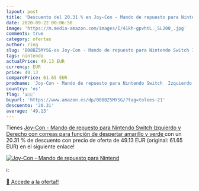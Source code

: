 ```yaml
---
layout: post
title: 'Descuento del 20.31 % en Joy-Con - Mando de repuesto para Nintend'
date: 2020-09-22 00:06:50
image: 'https://m.media-amazon.com/images/I/41kh-gpvhtL._SL200_.jpg'
comments: true
category: ofertas
author: ring
slug: 'B08BZ5MYSG-es Joy-Con - Mando de repuesto para Nintendo Switch Izquierdo...'
tags: nintendo
actualPrice: 49.13 EUR
currency: EUR
price: 49.13
comparePrice: 61.65 EUR
prodname: 'Joy-Con - Mando de repuesto para Nintendo Switch  Izquierdo y Derecho con correas para función de despertar  amarillo y verde '
country: 'es'
flag: '🇪🇸'
buyurl: 'https://www.amazon.es/dp/B08BZ5MYSG/?tag=tolees-21'
descuento: '20.31'
average: '49.13'
---
```


Tienes [Joy-Con - Mando de repuesto para Nintendo Switch  Izquierdo y Derecho con correas para función de despertar  amarillo y verde ](https://www.amazon.es/dp/B08BZ5MYSG/?tag=tolees-21) con un 20.31 % de descuento con precio de oferta de 49.13 EUR (original: 61.65 EUR) en el siguiente enlace!

[![Joy-Con - Mando de repuesto para Nintend](https://m.media-amazon.com/images/I/41kh-gpvhtL._SL200_.jpg)](https://www.amazon.es/dp/B08BZ5MYSG/?tag=tolees-21)

ℹ️:


[🛒 Accede a la oferta!!](https://www.amazon.es/dp/B08BZ5MYSG/?tag=tolees-21)
